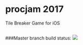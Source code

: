 # procjam 2017
Tile Breaker Game for iOS

## 

###Master branch build status: 
![](https://travis-ci.org/ginagr/procjam.svg?branch=master)
